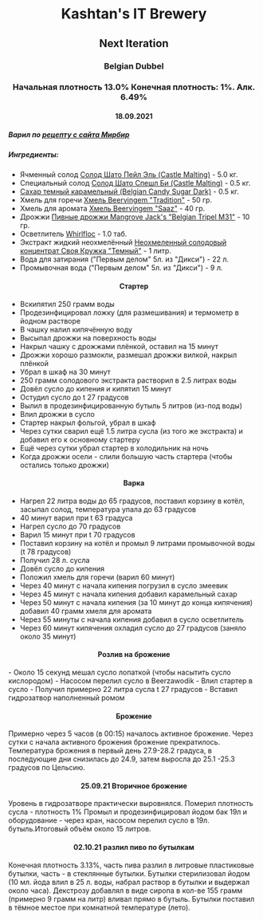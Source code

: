 <h1 align="center"> Kashtan's IT Brewery </h1>  

<h2 align="center"> Next Iteration </h2>
<h3 align="center"> Belgian Dubbel </h3>

<h3 align="center"> Начальная плотность 13.0% Конечная плотность: 1%. Алк. 6.49%  </h3>

<h4 align="center"> 18.09.2021 </h4>

##### Варил по [рецепту с сайта Мирбир](https://www.mirbeer.ru/recipes/pivovarenie/belgiyskiy-dyubbel/)
##### Ингредиенты:
- Ячменный солод [Солод Шато Пейл Эль (Castle Malting)](https://www.mirbeer.ru/catalog/pivovarenie/solod/solod_0_5_1_kg/castle_malting/solod_shato_peyl_el_castle_malting_1kg/) - 5.0 кг.
- Специальный солод [Солод Шато Спешл Би (Castle Malting)](https://www.mirbeer.ru/catalog/pivovarenie/solod/solod_0_5_1_kg/castle_malting/solod_shato_speshl_bi_castle_malting_1_kg/) - 0.5 кг.
- [Сахар темный карамельный (Belgian Candy Sugar Dark)](https://www.mirbeer.ru/catalog/pivovarenie/ingredienti/dekstroza_i_sahara/sahar_temniy_karamelniy_belgian_candy_sugar_dark_0_5_kg/) - 0.5 кг.
- Хмель для горечи [Хмель Beervingem "Tradition"](https://www.mirbeer.ru/catalog/pivovarenie/hmel/hmel_50_100_g/hmel_tradition_germaniya_50_g/) - 50 гр.
- Хмель для аромата [Хмель Beervingem "Saaz"](https://www.mirbeer.ru/catalog/pivovarenie/hmel/hmel_50_100_g/hmel_saaz_zhatetskiy_chehiya_50_g/) - 40 гр.
- Дрожжи [Пивные дрожжи Mangrove Jack's "Belgian Tripel M31"](https://www.mirbeer.ru/catalog/pivovarenie/drozhzhi/mangrove_jacks/mangrove_jacks_10_g/drozhzhi_mangrove_jack_s_belgian_tripel_m31_10_g/) - 10 гр.
- Осветлитель [Whirlfloc](https://www.mirbeer.ru/catalog/pivovarenie/ingredienti/osvetliteli_piva/osvetlitel_whirlfloc_10_tabletok/) - 1.0 таб.
- Экстракт жидкий неохмелённый [Неохмеленный солодовый концентрат Своя Кружка "Темный"](https://www.mirbeer.ru/catalog/pivovarenie/ingredienti/dekstroza_i_sahara/sahar_temniy_karamelniy_belgian_candy_sugar_dark_0_5_kg/?digiSearch=true&term=%D1%81%D0%B2%D0%BE%D1%8F%20%D0%BA%D1%80%D1%83%D0%B6%D0%BA%D0%B0&params=%7Cfilter%3Dcategories%3A3dkzr0n9%7Csort%3DDEFAULT) - 1 литр.
- Вода для затирания ("Первым делом" 5л. из "Дикси") - 22 л.
- Промывочная вода ("Первым делом" 5л. из "Дикси") - 9 л.

<h4 align="center"> Стартер </h4>

- Вскипятил 250 грамм воды
- Продезинфицировал ложку (для размешивания) и термометр в йодном растворе
- В чашку налил кипячённую воду
- Высыпал дрожжи на поверхность воды
- Накрыл чашку с дрожжами плёнкой, оставил на 15 минут
- Дрожжи хорошо размокли, размешал дрожжи вилкой, накрыл плёнкой 
- Убрал в шкаф на 30 минут
- 250 грамм солодового экстракта растворил в 2.5 литрах воды
- Довёл сусло до кипения и кипятил 15 минут
- Остудил сусло до t 27 градусов
- Вылил в продезинфицированную бутыль 5 литров (из-под воды)
- Влил дрожжи в сусло
- Стартер накрыл фольгой, убрал в шкаф
- Через сутки сварил ещё 1.5 литра сусла (из того же экстракта) и добавил его к основному стартеру
- Ещё через сутки убрал стартер в холодильник на ночь
- Когда дрожжи осели - слили большую часть стартера (чтобы остались только дрожжи)

<h4 align="center"> Варка </h4>  
    
- Нагрел 22 литра воды до 65 градусов, поставил корзину в котёл, засыпал солод, температура упала до 63 градусов
- 40 минут варил при t 63 градуса
- Нагрел сусло до 70 градусов
- Варил 15 минут при t 70 градусов
- Поставил корзину на котёл и промыл 9 литрами промывочной воды (t 78 градусов)
- Получил 28 л. сусла
- Довёл сусло до кипения
- Положил хмель для горечи (варил 60 минут)
- Через 40 минут с начала кипения погрузил в сусло змеевик 
- Через 45 минут с начала кипения добавил карамельный сахар
- Через 50 минут с начала кипения (за 10 минут до конца кипячения) добавил 40 грамм хмеля для аромата
- Через 55 минуты с начала кипения добавил в сусло осветлитель
- Через 60 минут кипячения охладил сусло до 27 градусов (заняло около 35 минут)

<h4 align="center"> Розлив на брожение </h4>
- Около 15 секунд мешал сусло лопаткой (чтобы насытить сусло кислородом)
- Насосом перелил сусло в Beerzawodik
- Влил стартер в сусло
- Получил примерно 22 литра сусла t 27 градусов
- Вставил гидрозатвор наполненный ромом

<h4 align="center"> Брожение </h4>

Примерно через 5 часов (в 00:15) началось активное брожение. Через сутки с начала активного брожения брожение прекратилось. Температура брожения в первый день 27.9-28.2 градуса, в последующие дни снизилась до 24.9, затем выросла до 25.1 -25.3 градусов по Цельсию.

<h4 align="center"> 25.09.21 Вторичное брожение </h4>

Уровень в гидрозатворе практически выровнялся. Померил плотность сусла - плотность 1%
Промыл и продезинфицировал йодом бак 19л и оборудование - через кран, насосом перелил сусло в 19л. бутыль.Итоговый объём около 15 литров.

<h4 align="center"> 02.10.21 разлил пиво по бутылкам </h4>

Конечная плотность 3.13%, часть пива разлил в литровые пластиковые бутылки, часть - в стеклянные бутылки. Бутылки стерилизовал йодом (10 мл. йода влил в 25 л. воды, набрал раствор в бутылки и выдержал около часа). Декстрозу добавлял в виде сиропа в кол-ве 155 грамм (примерно 9 грамм на литр) вливал прямо в бутыль. Бутылки поставил в тёмное местое при комнатной температуре (лето).
